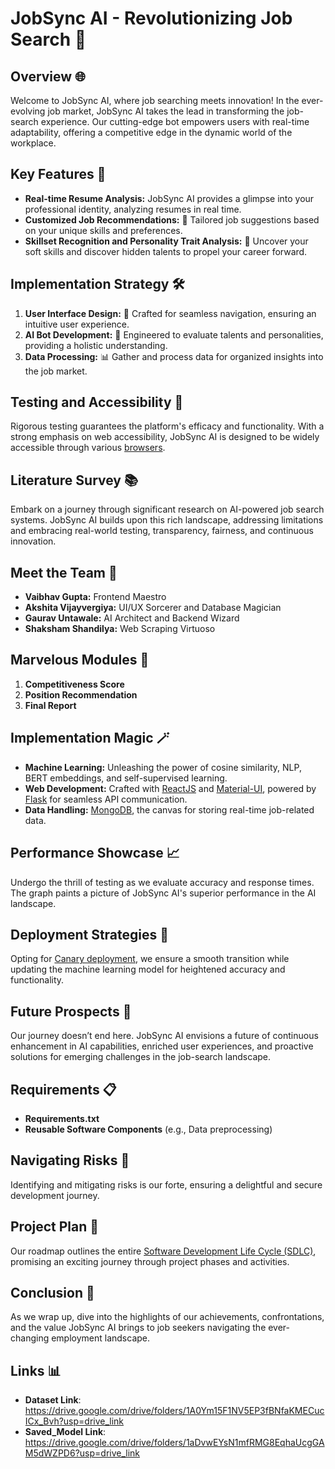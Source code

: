 # JobSync AI - Revolutionizing Job Search 🚀

## Overview 🌐

Welcome to JobSync AI, where job searching meets innovation! In the ever-evolving job market, JobSync AI takes the lead in transforming the job-search experience. Our cutting-edge bot empowers users with real-time adaptability, offering a competitive edge in the dynamic world of the workplace.

## Key Features 🌟

- **Real-time Resume Analysis:** JobSync AI provides a glimpse into your professional identity, analyzing resumes in real time.
- **Customized Job Recommendations:** 🎯 Tailored job suggestions based on your unique skills and preferences.
- **Skillset Recognition and Personality Trait Analysis:** 🌈 Uncover your soft skills and discover hidden talents to propel your career forward.

## Implementation Strategy 🛠️

1. **User Interface Design:** 🎨 Crafted for seamless navigation, ensuring an intuitive user experience.
2. **AI Bot Development:** 🤖 Engineered to evaluate talents and personalities, providing a holistic understanding.
3. **Data Processing:** 📊 Gather and process data for organized insights into the job market.

## Testing and Accessibility 🧪

Rigorous testing guarantees the platform's efficacy and functionality. With a strong emphasis on web accessibility, JobSync AI is designed to be widely accessible through various [browsers](https://en.wikipedia.org/wiki/Web_browser).

## Literature Survey 📚

Embark on a journey through significant research on AI-powered job search systems. JobSync AI builds upon this rich landscape, addressing limitations and embracing real-world testing, transparency, fairness, and continuous innovation.

## Meet the Team 👥

- **Vaibhav Gupta:** Frontend Maestro
- **Akshita Vijayvergiya:** UI/UX Sorcerer and Database Magician
- **Gaurav Untawale:** AI Architect and Backend Wizard
- **Shaksham Shandilya:** Web Scraping Virtuoso

## Marvelous Modules 🚀

1. **Competitiveness Score**
2. **Position Recommendation**
3. **Final Report**

## Implementation Magic 🪄

- **Machine Learning:** Unleashing the power of cosine similarity, NLP, BERT embeddings, and self-supervised learning.
- **Web Development:** Crafted with [ReactJS](https://reactjs.org/) and [Material-UI](https://material-ui.com/), powered by [Flask](https://flask.palletsprojects.com/) for seamless API communication.
- **Data Handling:** [MongoDB](https://www.mongodb.com/), the canvas for storing real-time job-related data.

## Performance Showcase 📈

Undergo the thrill of testing as we evaluate accuracy and response times. The graph paints a picture of JobSync AI's superior performance in the AI landscape.

## Deployment Strategies 🚢

Opting for [Canary deployment](https://en.wikipedia.org/wiki/Canary_release), we ensure a smooth transition while updating the machine learning model for heightened accuracy and functionality.

## Future Prospects 🚀

Our journey doesn’t end here. JobSync AI envisions a future of continuous enhancement in AI capabilities, enriched user experiences, and proactive solutions for emerging challenges in the job-search landscape.

## Requirements 📋

- **Requirements.txt**
- **Reusable Software Components** (e.g., Data preprocessing)

## Navigating Risks 🚧

Identifying and mitigating risks is our forte, ensuring a delightful and secure development journey.

## Project Plan 📅

Our roadmap outlines the entire [Software Development Life Cycle (SDLC)](https://en.wikipedia.org/wiki/Software_development_process), promising an exciting journey through project phases and activities.

## Conclusion 🎉

As we wrap up, dive into the highlights of our achievements, confrontations, and the value JobSync AI brings to job seekers navigating the ever-changing employment landscape.


## Links 📊
- **Dataset Link**: https://drive.google.com/drive/folders/1A0Ym15F1NV5EP3fBNfaKMECucICx_Bvh?usp=drive_link
- **Saved_Model Link**: https://drive.google.com/drive/folders/1aDvwEYsN1mfRMG8EqhaUcgGAM5dWZPD6?usp=drive_link
